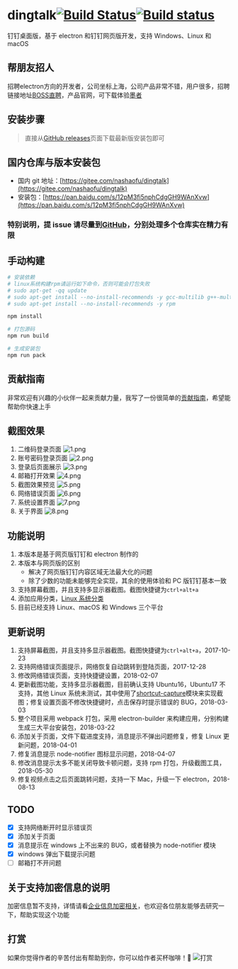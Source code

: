 # dingtalk[![Build Status](https://travis-ci.org/nashaofu/dingtalk.svg?branch=master)](https://travis-ci.org/nashaofu/dingtalk)[![Build status](https://ci.appveyor.com/api/projects/status/jptk80n78gdogd18/branch/master?svg=true)](https://ci.appveyor.com/project/nashaofu/dingtalk/branch/master)

钉钉桌面版，基于 electron 和钉钉网页版开发，支持 Windows、Linux 和 macOS

## 帮朋友招人
招聘electron方向的开发者，公司坐标上海，公司产品非常不错，用户很多，招聘链接地址[BOSS直聘](https://m.zhipin.com/weijd/v2/job/7f03de3a1e1ce03803Vz2NW-EVM~?date8=20190514&sid=self_jd)，产品官网，可下载体验[墨者](https://www.mozhes.com/)

## 安装步骤

> 直接从[GitHub releases](https://github.com/nashaofu/dingtalk/releases/latest)页面下载最新版安装包即可

## 国内仓库与版本安装包

- 国内 git 地址：[https://gitee.com/nashaofu/dingtalk](https://gitee.com/nashaofu/dingtalk)
- 安装包：[https://pan.baidu.com/s/12pM3fi5nphCdgGH9WAnXvw](https://pan.baidu.com/s/12pM3fi5nphCdgGH9WAnXvw)

### 特别说明，提 issue 请尽量到[GitHub](https://github.com/nashaofu/dingtalk)，分别处理多个仓库实在精力有限

## 手动构建

```bash
# 安装依赖
# linux系统构建rpm请运行如下命令，否则可能会打包失败
# sudo apt-get -qq update
# sudo apt-get install --no-install-recommends -y gcc-multilib g++-multilib
# sudo apt-get install --no-install-recommends -y rpm

npm install

# 打包源码
npm run build

# 生成安装包
npm run pack
```

## 贡献指南

非常欢迎有兴趣的小伙伴一起来贡献力量，我写了一份很简单的[贡献指南](./CONTRIBUTING.md)，希望能帮助你快速上手

## 截图效果

1. 二维码登录页面
   ![1.png](./screenshot/1.png)
2. 账号密码登录页面
   ![2.png](./screenshot/2.png)
3. 登录后页面展示
   ![3.png](./screenshot/3.png)
4. 邮箱打开效果
   ![4.png](./screenshot/4.png)
5. 截图效果预览
   ![5.png](./screenshot/5.png)
6. 网络错误页面
   ![6.png](./screenshot/6.png)
7. 系统设置界面
   ![7.png](./screenshot/7.png)
8. 关于界面
   ![8.png](./screenshot/8.png)

## 功能说明

1. 本版本是基于网页版钉钉和 electron 制作的
2. 本版本与网页版的区别
   - 解决了网页版钉钉内容区域无法最大化的问题
   - 除了少数的功能未能够完全实现，其余的使用体验和 PC 版钉钉基本一致
3. 支持屏幕截图，并且支持多显示器截图。截图快捷键为`ctrl+alt+a`
4. 添加应用分类，[Linux 系统分类](https://specifications.freedesktop.org/menu-spec/latest/apa.html#main-category-registry)
5. 目前已经支持 Linux、macOS 和 Windows 三个平台

## 更新说明

1. 支持屏幕截图，并且支持多显示器截图。截图快捷键为`ctrl+alt+a`，2017-10-23
2. 支持网络错误页面提示，网络恢复自动跳转到登陆页面，2017-12-28
3. 修改网络错误页面，支持快捷键设置，2018-02-07
4. 更新截图功能，支持多显示器截图，目前确认支持 Ubuntu16，Ubuntu17 不支持，其他 Linux 系统未测试，其中使用了[shortcut-capture](https://github.com/nashaofu/shortcut-capture)模块来实现截图；修复设置页面不修改快捷键时，点击保存时提示错误的 BUG，2018-03-03
5. 整个项目采用 webpack 打包，采用 electron-builder 来构建应用，分别构建生成三大平台安装包，2018-03-22
6. 添加关于页面，文件下载进度支持，消息提示不弹出问题修复，修复 Linux 更新问题，2018-04-01
7. 修复消息提示 node-notifier 图标显示问题，2018-04-07
8. 修改消息提示太多不能关闭导致卡顿问题，支持 rpm 打包，升级截图工具，2018-05-30
9. 修复视频点击之后页面跳转问题，支持一下 Mac，升级一下 electron，2018-08-13

## TODO

- [x] 支持网络断开时显示错误页
- [x] 添加关于页面
- [x] 消息提示在 windows 上不出来的 BUG，或者替换为 node-notifier 模块
- [x] windows 弹出下载提示问题
- [ ] 邮箱打不开问题

## 关于支持加密信息的说明

加密信息暂不支持，详情请看[企业信息加密相关](https://github.com/nashaofu/dingtalk/issues/2)，也欢迎各位朋友能够去研究一下，帮助实现这个功能

## 打赏

如果你觉得作者的辛苦付出有帮助到你，你可以给作者买杯咖啡！🤣
![打赏](./screenshot/reward.png)
